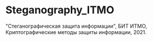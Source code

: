 # Steganography_ITMO
"Стеганографическая защита информации", БИТ ИТМО, Криптографические методы защиты информации, 2021.
